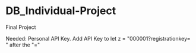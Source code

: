 # DB_Individual-Project
Final Project

Needed: Personal API Key. Add API Key to 
  let z = "000001?registrationkey=      "
  after the "="
